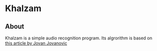 # Khalzam 
## About
Khalzam is a simple audio recognition program. Its algrorithm is based on 
[this article by Jovan Jovanovic](https://www.toptal.com/algorithms/shazam-it-music-processing-fingerprinting-and-recognition)
